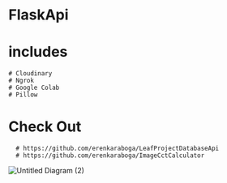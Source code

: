 # FlaskApi
   # includes
    # Cloudinary
    # Ngrok
    # Google Colab
    # Pillow
  # Check Out
      # https://github.com/erenkaraboga/LeafProjectDatabaseApi
      # https://github.com/erenkaraboga/ImageCctCalculator
![Untitled Diagram (2)](https://user-images.githubusercontent.com/74095539/163650984-09d479de-2f56-4549-a00d-62d66df11abe.jpg)
